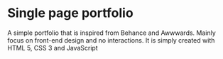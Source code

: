 # Single page portfolio 
A simple portfolio that is inspired from Behance and Awwwards. Mainly focus on front-end design and no interactions. It is simply created with HTML 5, CSS 3 and JavaScript
